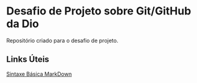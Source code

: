 # Desafio de Projeto sobre Git/GitHub da Dio
Repositório criado para o desafio de projeto.

## Links Úteis
[Sintaxe Básica MarkDown](https://www.markdownguide.org/basic-syntax/)
